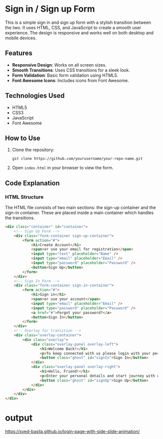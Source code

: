 # Sign in / Sign up Form

This is a simple sign in and sign up form with a stylish transition between the two. It uses HTML, CSS, and JavaScript to create a smooth user experience. The design is responsive and works well on both desktop and mobile devices.

## Features

- **Responsive Design**: Works on all screen sizes.
- **Smooth Transitions**: Uses CSS transitions for a sleek look.
- **Form Validation**: Basic form validation using HTML5.
- **Font Awesome Icons**: Includes icons from Font Awesome.

## Technologies Used

- HTML5
- CSS3
- JavaScript
- Font Awesome

## How to Use

1. Clone the repository:
    ```
    git clone https://github.com/yourusername/your-repo-name.git
    ```
2. Open `index.html` in your browser to view the form.

## Code Explanation

### HTML Structure

The HTML file consists of two main sections: the sign-up container and the sign-in container. These are placed inside a main container which handles the transitions.

```html
<div class="container" id="container">
    <!-- Sign Up Form -->
    <div class="form-container sign-up-container">
        <form action="#">
            <h1>Create Account</h1>
            <span>or use your email for registration</span>
            <input type="text" placeholder="Name" />
            <input type="email" placeholder="Email" />
            <input type="password" placeholder="Password" />
            <button>Sign Up</button>
        </form>
    </div>
    <!-- Sign In Form -->
    <div class="form-container sign-in-container">
        <form action="#">
            <h1>Sign in</h1>
            <span>or use your account</span>
            <input type="email" placeholder="Email" />
            <input type="password" placeholder="Password" />
            <a href="#">Forgot your password?</a>
            <button>Sign In</button>
        </form>
    </div>
    <!-- Overlay for transition -->
    <div class="overlay-container">
        <div class="overlay">
            <div class="overlay-panel overlay-left">
                <h1>Welcome Back!</h1>
                <p>To keep connected with us please login with your personal info</p>
                <button class="ghost" id="signIn">Sign In</button>
            </div>
            <div class="overlay-panel overlay-right">
                <h1>Hello, Friend!</h1>
                <p>Enter your personal details and start journey with us</p>
                <button class="ghost" id="signUp">Sign Up</button>
            </div>
        </div>
    </div>
</div>
```
# output
https://syed-basila.github.io/login-page-with-side-slide-animation/
